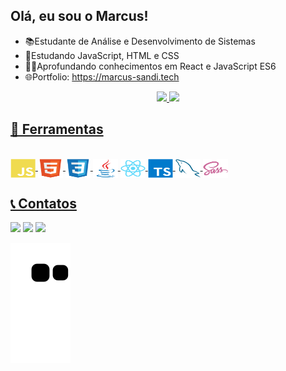## Olá, eu sou o Marcus!

- 📚Estudante de Análise e Desenvolvimento de Sistemas
- 💾Estudando JavaScript, HTML e CSS
- 👨‍💻Aprofundando conhecimentos em React e JavaScript ES6
- 🌐Portfolio: https://marcus-sandi.tech

<div align="center">
  <a href="https://github.com/MarcusMix">
  <img height="150em" src="https://github-readme-stats.vercel.app/api?username=marcusmix&show_icons=true&theme=dark&include_all_commits=true&count_private=true"/>
  <img height="150em" src="https://github-readme-stats.vercel.app/api/top-langs/?username=MarcusMix&layout=compact&langs_count=7&theme=dark"/>
</div>

  
  <h2> 🔧 Ferramentas </h2>
<div style="display: inline_block"><br>
  <img align="center" alt="Marcus-Js" height="30" width="40" src="https://raw.githubusercontent.com/devicons/devicon/master/icons/javascript/javascript-plain.svg">
  <img align="center" alt="Marcus-HTML" height="30" width="40" src="https://raw.githubusercontent.com/devicons/devicon/master/icons/html5/html5-original.svg">
  <img align="center" alt="Marcus-CSS" height="30" width="40" src="https://raw.githubusercontent.com/devicons/devicon/master/icons/css3/css3-original.svg">
  <img align="center" alt="Marcus-CSS" height="30" width="40" src="https://raw.githubusercontent.com/devicons/devicon/master/icons/java/java-original.svg">
  <img align="center" alt="Marcus-CSS" height="30" width="40" src="https://raw.githubusercontent.com/devicons/devicon/master/icons/react/react-original.svg">
  <img align="center" alt="Marcus-CSS" height="30" width="40" src="https://raw.githubusercontent.com/devicons/devicon/master/icons/typescript/typescript-original.svg">
  <img align="center" alt="Marcus-CSS" height="30" width="40" src="https://raw.githubusercontent.com/devicons/devicon/master/icons/mysql/mysql-original.svg">
  <img align="center" alt="Marcus-CSS" height="30" width="40" src="https://raw.githubusercontent.com/devicons/devicon/master/icons/sass/sass-original.svg">
</div>
  
  <h2> 📞 Contatos </h2> 
 <div>  
   <a href = "mailto:tradedomarcus@gmail.com"><img src="https://img.shields.io/badge/-Gmail-%23333?style=for-the-badge&logo=gmail&logoColor=white" target="_blank"></a>
  <a href = "https://www.instagram.com/marcus.sandi/"><img src="https://img.shields.io/badge/-Instagram-%3f729?bstyle=for-the-badge&logo=instagram&logoColor=white" target="_blank"></a>
    <a href = "https://www.linkedin.com/in/marcus-sandi-47a47122b/"><img src="https://img.shields.io/badge/-LinkedIn-%230077B5?style=for-the-badge&logo=linkedin&logoColor=white" target="_blank"></a>
    

  
  ![Snake animation](https://github.com/MarcusMix/MarcusMix/blob/output/github-contribution-grid-snake.svg)
  
</div>
  

